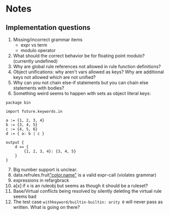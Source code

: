 # Notes

## Implementation questions

1. Missing/incorrect grammar items
    - expr vs term
    - modulo operator
2. What should the correct behavior be for floating point modulo? (currently undefined)
3. Why are global rule references not allowed in rule function definitions?
4. Object unifications: why aren't vars allowed as keys? Why are additional keys not allowed which are not unified?
5. Why can you not chain else-if statements but you can chain else statements with bodies?
6. Something weird seems to happen with sets as object literal keys:

```rego
package bin

import future.keywords.in

a := {1, 2, 3, 4}
b := {3, 4, 5}
c := {4, 5, 6}
d := { a: b | c }

output {	
    d == {
    	{1, 2, 3, 4}: {3, 4, 5}
    }
}
```
7. Big number support is unclear.
8. data.refrules.fruit["color.name"](fruit.apple, "green") is a valid expr-call (violates grammar)
9. expressions in refargbrack
10. a[x] if x is an ruleobj but seems as though it should be a ruleset?
11. Base/Virtual conflicts being resolved by silently deleting the virtual rule seems bad
12. The test case `withkeyword/builtin-builtin: arity 0` will never pass as written. What is going on there?